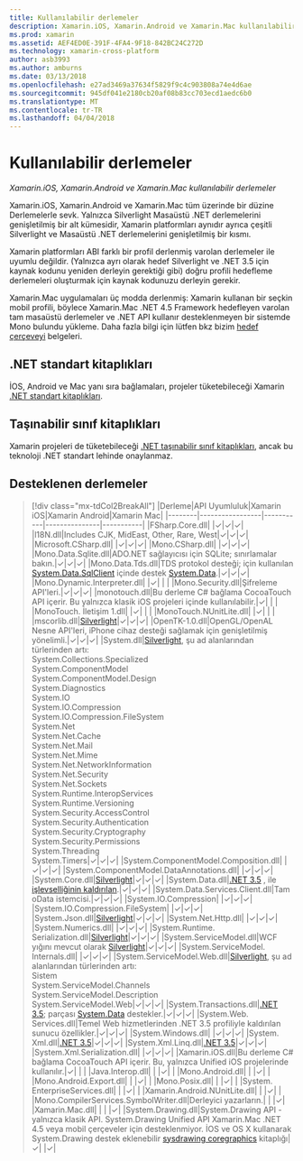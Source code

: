 ```yaml
---
title: Kullanılabilir derlemeler
description: Xamarin.iOS, Xamarin.Android ve Xamarin.Mac kullanılabilir derlemeler
ms.prod: xamarin
ms.assetid: AEF4ED0E-391F-4FA4-9F18-842BC24C272D
ms.technology: xamarin-cross-platform
author: asb3993
ms.author: amburns
ms.date: 03/13/2018
ms.openlocfilehash: e27ad3469a37634f5829f9c4c903808a74e4d6ae
ms.sourcegitcommit: 945df041e2180cb20af08b83cc703ecd1aedc6b0
ms.translationtype: MT
ms.contentlocale: tr-TR
ms.lasthandoff: 04/04/2018
---
```

# <a name="available-assemblies"></a>Kullanılabilir derlemeler

_Xamarin.iOS, Xamarin.Android ve Xamarin.Mac kullanılabilir derlemeler_

Xamarin.iOS, Xamarin.Android ve Xamarin.Mac tüm üzerinde bir düzine Derlemelerle sevk. Yalnızca Silverlight Masaüstü .NET derlemelerini genişletilmiş bir alt kümesidir, Xamarin platformları aynıdır ayrıca çeşitli Silverlight ve Masaüstü .NET derlemelerini genişletilmiş bir kısmı.

Xamarin platformları ABI farklı bir profil derlenmiş varolan derlemeler ile uyumlu değildir. (Yalnızca ayrı olarak hedef Silverlight ve .NET 3.5 için kaynak kodunu yeniden derleyin gerektiği gibi) doğru profili hedefleme derlemeleri oluşturmak için kaynak kodunuzu derleyin gerekir.

Xamarin.Mac uygulamaları üç modda derlenmiş: Xamarin kullanan bir seçkin mobil profili, böylece Xamarin.Mac .NET 4.5 Framework hedefleyen varolan tam masaüstü derlemeler ve .NET API kullanır desteklenmeyen bir sistemde Mono bulundu yükleme. Daha fazla bilgi için lütfen bkz bizim [hedef çerçeveyi](~/mac/platform/target-framework.md) belgeleri.


## <a name="net-standard-libraries"></a>.NET standart kitaplıkları

İOS, Android ve Mac yanı sıra bağlamaları, projeler tüketebileceği Xamarin [.NET standart kitaplıkları](~/cross-platform/app-fundamentals/net-standard.md).

## <a name="portable-class-libraries"></a>Taşınabilir sınıf kitaplıkları
 
Xamarin projeleri de tüketebileceği [.NET taşınabilir sınıf kitaplıkları](~/cross-platform/app-fundamentals/pcl.md), ancak bu teknoloji .NET standart lehinde onaylanmaz.

## <a name="supported-assemblies"></a>Desteklenen derlemeler

> [!div class="mx-tdCol2BreakAll"]
> |Derleme|API Uyumluluk|Xamarin iOS|Xamarin Android|Xamarin Mac|
> |--------|-----------------|-----------|---------------|-----------|
> |FSharp.Core.dll| |✓|✓|✓|
> |l18N.dll|Includes CJK, MidEast, Other, Rare, West|✓|✓|✓|
> |Microsoft.CSharp.dll| |✓|✓|✓|
> |Mono.CSharp.dll| |✓|✓|✓|
> |Mono.Data.Sqlite.dll|ADO.NET sağlayıcısı için SQLite; sınırlamalar bakın.|✓|✓|✓|
> |Mono.Data.Tds.dll|TDS protokol desteği; için kullanılan [System.Data.SqlClient](https://developer.xamarin.com/api/namespace/System.Data.SqlClient/) içinde destek [System.Data](https://developer.xamarin.com/api/namespace/System.Data/).|✓|✓|✓|
> |Mono.Dynamic.&#8203;Interpreter.dll| |✓| | |
> |Mono.Security.dll|Şifreleme API'leri.|✓|✓|✓|
> |monotouch.dll|Bu derleme C# bağlama CocoaTouch API içerir. Bu yalnızca klasik iOS projeleri içinde kullanılabilir.|✓| | |
> |MonoTouch. &#8203;İletişim 1.dll| |✓| | |
> |MonoTouch.&#8203;NUnitLite.dll| |✓| | |
> |mscorlib.dll|[Silverlight](https://msdn.microsoft.com/en-us/library/cc838194(VS.95).aspx)|✓|✓|✓|
> |OpenTK-1.0.dll|OpenGL/OpenAL Nesne API'leri, iPhone cihaz desteği sağlamak için genişletilmiş yönelimli.|✓|✓|✓|
> |System.dll|[Silverlight](https://msdn.microsoft.com/en-us/library/cc838194(VS.95).aspx), şu ad alanlarından türlerinden artı:<br />System.Collections.Specialized<br />System.&#8203;ComponentModel<br />System.ComponentModel.Design<br />System.Diagnostics<br />System.IO<br />System.IO.Compression<br />System.IO.Compression.FileSystem<br />System.Net<br />System.Net.Cache<br />System.Net.Mail<br />System.Net.Mime<br />System.Net.&#8203;NetworkInformation<br />System.Net.Security<br />System.Net.Sockets<br />System.Runtime.&#8203;InteropServices<br />System.Runtime.Versioning<br />System.Security.&#8203;AccessControl<br />System.Security.Authentication<br />System.Security.&#8203;Cryptography<br />System.Security.Permissions<br />System.Threading<br />System.Timers|✓|✓|✓|
> |System.&#8203;ComponentModel.&#8203;Composition.dll| |✓|✓|✓|
> |System.&#8203;ComponentModel.&#8203;DataAnnotations.dll| |✓|✓|✓|
> |System.Core.dll|[Silverlight](https://msdn.microsoft.com/en-us/library/cc838194(VS.95).aspx)|✓|✓|✓|
> |System.Data.dll|[.NET 3.5](http://msdn.microsoft.com/en-us/library/ms229335.aspx) , ile [işlevselliğinin kaldırılan](~/ios/data-cloud/system.data.md).|✓|✓|✓|
> |System.Data.&#8203;Services.&#8203;Client.dll|Tam oData istemcisi.|✓|✓|✓|
> |System.IO.&#8203;Compression| |✓|✓|✓|
> |System.IO.&#8203;Compression.&#8203;FileSystem| |✓|✓|✓|
> |System.Json.dll|[Silverlight](http://msdn.microsoft.com/en-us/library/cc838194(VS.95).aspx)|✓|✓|✓|
> |System.Net.&#8203;Http.dll| |✓|✓|✓|
> |System.&#8203;Numerics.dll| |✓|✓|✓|
> |System.Runtime.&#8203;Serialization.dll|[Silverlight](http://msdn.microsoft.com/en-us/library/cc838194(VS.95).aspx)|✓|✓|✓|
> |System.&#8203;ServiceModel.dll|WCF yığını mevcut olarak [Silverlight](http://msdn.microsoft.com/en-us/library/cc838194(VS.95).aspx)|✓|✓|✓|
> |System.&#8203;ServiceModel.&#8203;Internals.dll| |✓|✓|✓|
> |System.&#8203;ServiceModel.&#8203;Web.dll|[Silverlight](http://msdn.microsoft.com/en-us/library/cc838194(VS.95).aspx), şu ad alanlarından türlerinden artı: <br />Sistem<br />System.ServiceModel.Channels<br />System.ServiceModel.Description<br />System.ServiceModel.Web|✓|✓|✓|
> |System.&#8203;Transactions.dll|[.NET 3.5](http://msdn.microsoft.com/en-us/library/ms229335.aspx); parçası [System.Data](~/ios/data-cloud/system.data.md) destekler.|✓|✓|✓|
> |System.Web.&#8203;Services.dll|Temel Web hizmetlerinden .NET 3.5 profiliyle kaldırılan sunucu özellikler.|✓|✓|✓|
> |System.&#8203;Windows.dll| |✓|✓|✓|
> |System.&#8203;Xml.dll|[.NET 3.5](http://msdn.microsoft.com/en-us/library/ms229335.aspx)|✓|✓|✓|
> |System.Xml.&#8203;Linq.dll|[.NET 3.5](http://msdn.microsoft.com/en-us/library/ms229335.aspx)|✓|✓|✓|
> |System.Xml.Serialization.dll| |✓|✓|✓|
> |Xamarin.iOS.dll|Bu derleme C# bağlama CocoaTouch API içerir. Bu, yalnızca Unified iOS projelerinde kullanılır.|✓| | |
> |Java.Interop.dll| | |✓| |
> |Mono.Android.dll| | |✓| |
> |Mono.Android.&#8203;Export.dll| | |✓| |
> |Mono.Posix.dll| | |✓| |
> |System.&#8203;EnterpriseServices.dll| | |✓| |
> |Xamarin.Android.&#8203;NUnitLite.dll| | |✓| |
> |Mono.CompilerServices.&#8203;SymbolWriter.dll|Derleyici yazarların.| | |✓|
> |Xamarin.Mac.dll| | | |✓|
> |System.&#8203;Drawing.dll|System.Drawing API - yalnızca klasik API. System.Drawing Unified API Xamarin.Mac .NET 4.5 veya mobil çerçeveler için desteklenmiyor. İOS ve OS X kullanarak System.Drawing destek eklenebilir [sysdrawing coregraphics](https://github.com/mono/sysdrawing-coregraphics) kitaplığı|✓| |✓|
